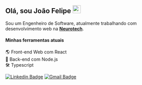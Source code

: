 ## Olá, sou João Felipe <img src="https://media.giphy.com/media/hvRJCLFzcasrR4ia7z/giphy.gif" width="25" >

Sou um Engenheiro de Software, atualmente trabalhando com desenvolvimento web na [**Neurotech**](https://www.neurotech.com.br/).

#### Minhas ferramentas atuais
🌎 Front-end Web com React  
📡 Back-end com Node.js  
🛠️ Typescript  

[![Linkedin Badge](https://img.shields.io/badge/-Jo%C3%A3o%20Felipe%20dos%20Santos-2d333b?style=flat-square&logo=Linkedin&logoColor=white&link=https://www.linkedin.com/in/joaofelipess)](https://www.linkedin.com/in/joaofelipess) 
[![Gmail Badge](https://img.shields.io/badge/-jfss2@cin.ufpe.br-2d333b?style=flat-square&logo=Gmail&logoColor=white&link=mailto:jfss2@cin.ufpe.br)](mailto:jfss2@cin.ufpe.br)

